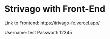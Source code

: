 # Strivago with Front-End

Link to Frontend: https://trivago-fe.vercel.app/

Username: test
Password: 12345
